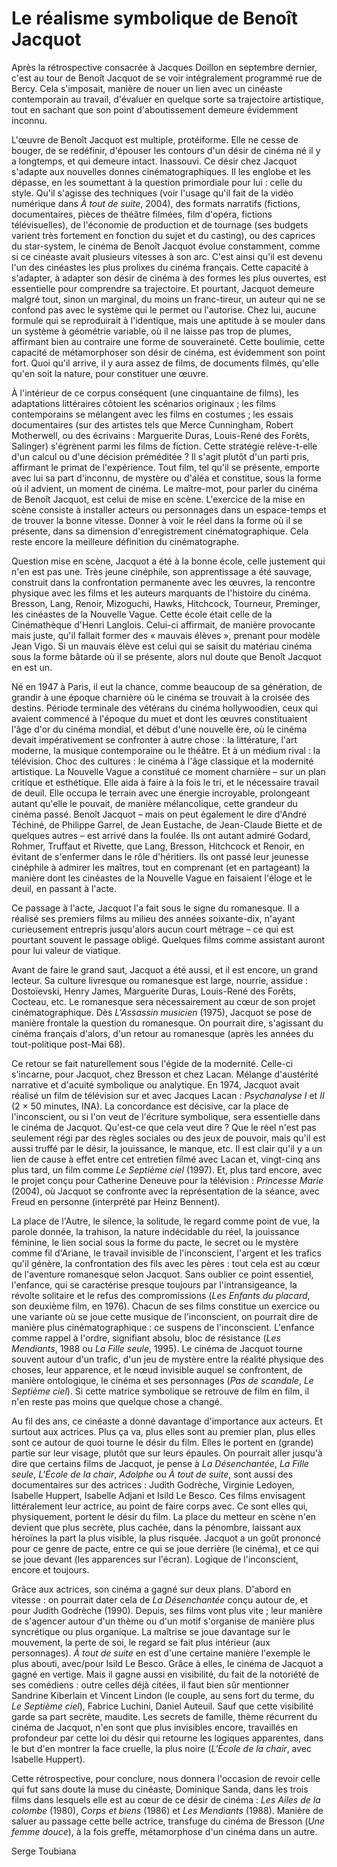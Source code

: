 # Le réalisme symbolique de Benoît Jacquot

Après la rétrospective consacrée à Jacques Doillon en septembre dernier, c'est au tour de Benoît Jacquot de se voir intégralement programmé rue de Bercy. Cela s'imposait, manière de nouer un lien avec un cinéaste contemporain au travail, d'évaluer en quelque sorte sa trajectoire artistique, tout en sachant que son point d'aboutissement demeure évidemment inconnu.

L'œuvre de Benoît Jacquot est multiple, protéiforme. Elle ne cesse de bouger, de se redéfinir, d'épouser les contours d'un désir de cinéma né il y a longtemps, et qui demeure intact. Inassouvi. Ce désir chez Jacquot s'adapte aux nouvelles donnes cinématographiques. Il les englobe et les dépasse, en les soumettant à la question primordiale pour lui&nbsp;: celle du style. Qu'il s'agisse des techniques (voir l'usage qu'il fait de la vidéo numérique dans *À tout de suite*, 2004), des formats narratifs (fictions, documentaires, pièces de théâtre filmées, film d'opéra, fictions télévisuelles), de l'économie de production et de tournage (ses budgets varient très fortement en fonction du sujet et du casting), ou des caprices du star-system, le cinéma de Benoît Jacquot évolue constamment, comme si ce cinéaste avait plusieurs vitesses à son arc. C'est ainsi qu'il est devenu l'un des cinéastes les plus prolixes du cinéma français. Cette capacité à s'adapter, à adapter son désir de cinéma à des formes les plus ouvertes, est essentielle pour comprendre sa trajectoire. Et pourtant, Jacquot demeure malgré tout, sinon un marginal, du moins un franc-tireur, un auteur qui ne se confond pas avec le système qui le permet ou l'autorise. Chez lui, aucune formule qui se reproduirait à l'identique, mais une aptitude à se mouler dans un système à géométrie variable, où il ne laisse pas trop de plumes, affirmant bien au contraire une forme de souveraineté. Cette boulimie, cette capacité de métamorphoser son désir de cinéma, est évidemment son point fort. Quoi qu'il arrive, il y aura assez de films, de documents filmés, qu'elle qu'en soit la nature, pour constituer une œuvre.

À l'intérieur de ce corpus conséquent (une cinquantaine de films), les adaptations littéraires côtoient les scénarios originaux&nbsp;; les films contemporains se mélangent avec les films en costumes&nbsp;; les essais documentaires (sur des artistes tels que Merce Cunningham, Robert Motherwell, ou des écrivains&nbsp;: Marguerite Duras, Louis-René des Forêts, Salinger) s'égrènent parmi les films de fiction. Cette stratégie relève-t-elle d'un calcul ou d'une décision préméditée&nbsp;? Il s'agit plutôt d'un parti pris, affirmant le primat de l'expérience. Tout film, tel qu'il se présente, emporte avec lui sa part d'inconnu, de mystère ou d'aléa et constitue, sous la forme où il advient, un moment de cinéma. Le maître-mot, pour parler du cinéma de Benoît Jacquot, est celui de mise en scène. L'exercice de la mise en scène consiste à installer acteurs ou personnages dans un espace-temps et de trouver la bonne vitesse. Donner à voir le réel dans la forme où il se présente, dans sa dimension d'enregistrement cinématographique. Cela reste encore la meilleure définition du cinématographe.

Question mise en scène, Jacquot a été à la bonne école, celle justement qui n'en est pas une. Très jeune cinéphile, son apprentissage a été sauvage, construit dans la confrontation permanente avec les œuvres, la rencontre physique avec les films et les auteurs marquants de l'histoire du cinéma. Bresson, Lang, Renoir, Mizoguchi, Hawks, Hitchcock, Tourneur, Preminger, les cinéastes de la Nouvelle Vague. Cette école était celle de la Cinémathèque d'Henri Langlois. Celui-ci affirmait, de manière provocante mais juste, qu'il fallait former des «&nbsp;mauvais élèves&nbsp;», prenant pour modèle Jean Vigo. Si un mauvais élève est celui qui se saisit du matériau cinéma sous la forme bâtarde où il se présente, alors nul doute que Benoît Jacquot en est un.

Né en 1947 à Paris, il eut la chance, comme beaucoup de sa génération, de grandir à une époque charnière où le cinéma se trouvait à la croisée des destins. Période terminale des vétérans du cinéma hollywoodien, ceux qui avaient commencé à l'époque du muet et dont les œuvres constituaient l'âge d'or du cinéma mondial, et début d'une nouvelle ère, où le cinéma devait impérativement se confronter à autre chose&nbsp;: la littérature, l'art moderne, la musique contemporaine ou le théâtre. Et à un médium rival&nbsp;: la télévision. Choc des cultures&nbsp;: le cinéma à l'âge classique et la modernité artistique. La Nouvelle Vague a constitué ce moment charnière –&nbsp;sur un plan critique et esthétique. Elle aida à faire à la fois le tri, et le nécessaire travail de deuil. Elle occupa le terrain avec une énergie incroyable, prolongeant autant qu'elle le pouvait, de manière mélancolique, cette grandeur du cinéma passé. Benoît Jacquot –&nbsp;mais on peut également le dire d'André Téchiné, de Philippe Garrel, de Jean Eustache, de Jean-Claude Biette et de quelques autres&nbsp;– est arrivé dans la foulée. Ils ont autant admiré Godard, Rohmer, Truffaut et Rivette, que Lang, Bresson, Hitchcock et Renoir, en évitant de s'enfermer dans le rôle d'héritiers. Ils ont passé leur jeunesse cinéphile à admirer les maîtres, tout en comprenant (et en partageant) la manière dont les cinéastes de la Nouvelle Vague en faisaient l'éloge et le deuil, en passant à l'acte.

Ce passage à l'acte, Jacquot l'a fait sous le signe du romanesque. Il a réalisé ses premiers films au milieu des années soixante-dix, n'ayant curieusement entrepris jusqu'alors aucun court métrage –&nbsp;ce qui est pourtant souvent le passage obligé. Quelques films comme assistant auront pour lui valeur de viatique.

Avant de faire le grand saut, Jacquot a été aussi, et il est encore, un grand lecteur. Sa culture livresque ou romanesque est large, nourrie, assidue&nbsp;: Dostoïevski, Henry James, Marguerite Duras, Louis-René des Forêts, Cocteau, etc. Le romanesque sera nécessairement au cœur de son projet cinématographique. Dès *L'Assassin musicien* (1975), Jacquot se pose de manière frontale la question du romanesque. On pourrait dire, s'agissant du cinéma français d'alors, d'un retour au romanesque (après les années du tout-politique post-Mai 68).

Ce retour se fait naturellement sous l'égide de la modernité. Celle-ci s'incarne, pour Jacquot, chez Bresson et chez Lacan. Mélange d'austérité narrative et d'acuité symbolique ou analytique. En 1974, Jacquot avait réalisé un film de télévision sur et avec Jacques Lacan&nbsp;: *Psychanalyse I* et *II* (2 × 50 minutes, INA). La concordance est décisive, car la place de l'inconscient, ou si l'on veut de l'écriture symbolique, sera essentielle dans le cinéma de Jacquot. Qu'est-ce que cela veut dire&nbsp;? Que le réel n'est pas seulement régi par des règles sociales ou des jeux de pouvoir, mais qu'il est aussi truffé par le désir, la jouissance, le manque, etc. Il est clair qu'il y a un lien de cause à effet entre cet entretien filmé avec Lacan et, vingt-cinq ans plus tard, un film comme *Le Septième ciel* (1997). Et, plus tard encore, avec le projet conçu pour Catherine Deneuve pour la télévision&nbsp;: *Princesse Marie* (2004), où Jacquot se confronte avec la représentation de la séance, avec Freud en personne (interprété par Heinz Bennent).

La place de l'Autre, le silence, la solitude, le regard comme point de vue, la parole donnée, la trahison, la nature indécidable du réel, la jouissance féminine, le lien social sous la forme du pacte, le secret ou le mystère comme fil d'Ariane, le travail invisible de l'inconscient, l'argent et les trafics qu'il génère, la confrontation des fils avec les pères&nbsp;: tout cela est au cœur de l'aventure romanesque selon Jacquot. Sans oublier ce point essentiel, l'enfance, qui se caractérise presque toujours par l'intransigeance, la révolte solitaire et le refus des compromissions (*Les Enfants du placard*, son deuxième film, en 1976). Chacun de ses films constitue un exercice ou une variante où se joue cette musique de l'inconscient, on pourrait dire de manière plus cinématographique&nbsp;: ce suspens de l'inconscient. L'enfance comme rappel à l'ordre, signifiant absolu, bloc de résistance (*Les Mendiants*, 1988 ou *La Fille seule*, 1995). Le cinéma de Jacquot tourne souvent autour d'un trafic, d'un jeu de mystère entre la réalité physique des choses, leur apparence, et le nœud invisible auquel se confrontent, de manière ontologique, le cinéma et ses personnages (*Pas de scandale*, *Le Septième ciel*). Si cette matrice symbolique se retrouve de film en film, il n'en reste pas moins que quelque chose a changé.

Au fil des ans, ce cinéaste a donné davantage d'importance aux acteurs. Et surtout aux actrices. Plus ça va, plus elles sont au premier plan, plus elles sont ce autour de quoi tourne le désir du film. Elles le portent en (grande) partie sur leur visage, plutôt que sur leurs épaules. On pourrait aller jusqu'à dire que certains films de Jacquot, je pense à *La Désenchantée*, *La Fille seule*, *L'École de la chair*, *Adolphe* ou *À tout de suite*, sont aussi des documentaires sur des actrices&nbsp;: Judith Godrèche, Virginie Ledoyen, Isabelle Huppert, Isabelle Adjani et Isild Le Besco. Ces films envisagent littéralement leur actrice, au point de faire corps avec. Ce sont elles qui, physiquement, portent le désir du film. La place du metteur en scène n'en devient que plus secrète, plus cachée, dans la pénombre, laissant aux héroïnes la part la plus visible, la plus risquée. Jacquot a un goût prononcé pour ce genre de pacte, entre ce qui se joue derrière (le cinéma), et ce qui se joue devant (les apparences sur l'écran). Logique de l'inconscient, encore et toujours.

Grâce aux actrices, son cinéma a gagné sur deux plans. D'abord en vitesse&nbsp;: on pourrait dater cela de *La Désenchantée* conçu autour de, et pour Judith Godrèche (1990). Depuis, ses films vont plus vite&nbsp;; leur manière de s'agencer autour d'un thème ou d'un motif s'organise de manière plus syncrétique ou plus organique. La maîtrise se joue davantage sur le mouvement, la perte de soi, le regard se fait plus intérieur (aux personnages). *À tout de suite* en est d'une certaine manière l'exemple le plus abouti, avec/pour Isild Le Besco. Grâce à elles, le cinéma de Jacquot a gagné en vertige. Mais il gagne aussi en visibilité, du fait de la notoriété de ses comédiens&nbsp;: outre celles déjà citées, il faut bien sûr mentionner Sandrine Kiberlain et Vincent Lindon (le couple, au sens fort du terme, du *Le Septième ciel*), Fabrice Luchini, Daniel Auteuil. Sauf que cette visibilité garde sa part secrète, maudite. Les secrets de famille, thème récurrent du cinéma de Jacquot, n'en sont que plus invisibles encore, travaillés en profondeur par cette loi du désir qui retourne les logiques apparentes, dans le but d'en montrer la face cruelle, la plus noire (*L'École de la chair*, avec Isabelle Huppert).

Cette rétrospective, pour conclure, nous donnera l'occasion de revoir celle qui fut sans doute la muse du cinéaste, Dominique Sanda, dans les trois films dans lesquels elle est au cœur de ce désir de cinéma&nbsp;: *Les Ailes de la colombe* (1980), *Corps et biens* (1986) et *Les Mendiants* (1988). Manière de saluer au passage cette belle actrice, transfuge du cinéma de Bresson (*Une femme douce*), à la fois greffe, métamorphose d'un cinéma dans un autre.

Serge Toubiana